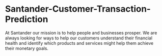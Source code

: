 # Santander-Customer-Transaction-Prediction
At Santander our mission is to help people and businesses prosper. We are always looking for ways to help our customers understand their financial health and identify which products and services might help them achieve their monetary goals.
